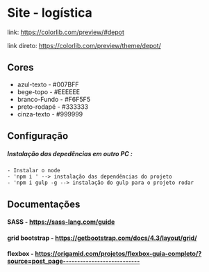 # Site - logística

link: https://colorlib.com/preview/#depot

link direto: https://colorlib.com/preview/theme/depot/

## Cores
* azul-texto - #007BFF
* bege-topo - #EEEEEE
* branco-Fundo - #F6F5F5
* preto-rodapé - #333333
* cinza-texto - #999999

## Configuração
##### Instalação das depedências em outro PC :

    - Instalar o node
    - 'npm i ' --> instalação das dependências do projeto
    - 'npm i gulp -g --> instalação do gulp para o projeto rodar

## Documentações
#### SASS - https://sass-lang.com/guide
#### grid bootstrap - https://getbootstrap.com/docs/4.3/layout/grid/
#### flexbox - https://origamid.com/projetos/flexbox-guia-completo/?source=post_page---------------------------
